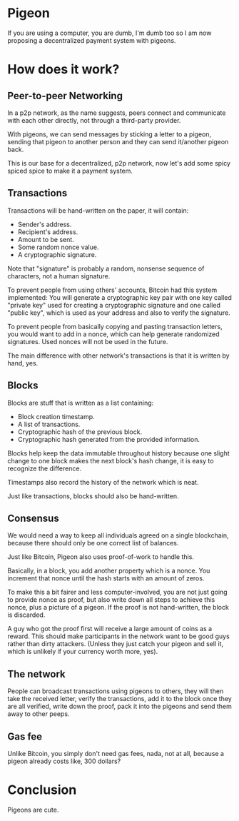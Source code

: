 # Pigeon

If you are using a computer, you are dumb, I'm dumb too so I am now proposing a decentralized payment system with pigeons.


# How does it work?

## Peer-to-peer Networking
In a p2p network, as the name suggests, peers connect and communicate with each other directly, not through a third-party provider.

With pigeons, we can send messages by sticking a letter to a pigeon, sending that pigeon to another person and they can send it/another pigeon back.

This is our base for a decentralized, p2p network, now let's add some spicy spiced spice to make it a payment system.

## Transactions
Transactions will be hand-written on the paper, it will contain:

* Sender's address.
* Recipient's address.
* Amount to be sent.
* Some random nonce value.
* A cryptographic signature.

Note that "signature" is probably a random, nonsense sequence of characters, not a human signature.

To prevent people from using others' accounts, Bitcoin had this system implemented: You will generate a cryptographic key pair with one key called "private key" used for creating a cryptographic signature and one called "public key", which is used as your address and also to verify the signature.

To prevent people from basically copying and pasting transaction letters, you would want to add in a nonce, which can help generate randomized signatures. Used nonces will not be used in the future.

The main difference with other network's transactions is that it is written by hand, yes.

## Blocks
Blocks are stuff that is written as a list containing:

* Block creation timestamp.
* A list of transactions.
* Cryptographic hash of the previous block.
* Cryptographic hash generated from the provided information.

Blocks help keep the data immutable throughout history because one slight change to one block makes the next block's hash change, it is easy to recognize the difference.

Timestamps also record the history of the network which is neat.

Just like transactions, blocks should also be hand-written.

## Consensus
We would need a way to keep all individuals agreed on a single blockchain, because there should only be one correct list of balances.

Just like Bitcoin, Pigeon also uses proof-of-work to handle this.

Basically, in a block, you add another property which is a nonce. You increment that nonce until the hash starts with an amount of zeros.

To make this a bit fairer and less computer-involved, you are not just going to provide nonce as proof, but also write down all steps to achieve this nonce, plus a picture of a pigeon. If the proof is not hand-written, the block is discarded.

A guy who got the proof first will receive a large amount of coins as a reward. This should make participants in the network want to be good guys rather than dirty attackers. (Unless they just catch your pigeon and sell it, which is unlikely if your currency worth more, yes).

## The network
People can broadcast transactions using pigeons to others, they will then take the received letter, verify the transactions, add it to the block once they are all verified, write down the proof, pack it into the pigeons and send them away to other peeps.

## Gas fee
Unlike Bitcoin, you simply don't need gas fees, nada, not at all, because a pigeon already costs like, 300 dollars?


# Conclusion
Pigeons are cute.

